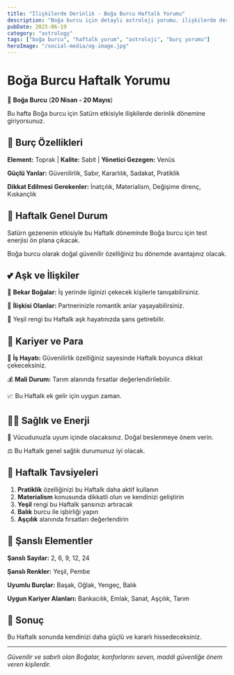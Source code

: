```yaml
---
title: "İlişkilerde Derinlik - Boğa Burcu Haftalk Yorumu"
description: "Boğa burcu için detaylı astroloji yorumu. i̇lişkilerde derinlik konusunda rehberlik."
pubDate: 2025-06-19
category: "astrology"
tags: ["boğa burcu", "haftalk yorum", "astroloji", "burç yorumu"]
heroImage: "/social-media/og-image.jpg"
---
```


# Boğa Burcu Haftalk Yorumu

🐂 **Boğa Burcu** (**20 Nisan - 20 Mayıs**)

Bu hafta Boğa burcu için Satürn etkisiyle i̇lişkilerde derinlik dönemine giriyorsunuz.

## 🌟 Burç Özellikleri

**Element:** Toprak | **Kalite:** Sabit | **Yönetici Gezegen:** Venüs

**Güçlü Yanlar:** Güvenilirlik, Sabır, Kararlılık, Sadakat, Pratiklik

**Dikkat Edilmesi Gerekenler:** İnatçılık, Materialism, Değişime direnç, Kıskançlık

## 💫 Haftalk Genel Durum

Satürn gezenenin etkisiyle bu Haftalk döneminde Boğa burcu için test enerjisi ön plana çıkacak.

Boğa burcu olarak doğal güvenilir özelliğiniz bu dönemde avantajınız olacak.

## 💕 Aşk ve İlişkiler

💖 **Bekar Boğalar:** İş yerinde ilginizi çekecek kişilerle tanışabilirsiniz.

💑 **İlişkisi Olanlar:** Partnerinizle romantik anlar yaşayabilirsiniz.

🌹 Yeşil rengi bu Haftalk aşk hayatınızda şans getirebilir.

## 💼 Kariyer ve Para

🚀 **İş Hayatı:** Güvenilirlik özelliğiniz sayesinde Haftalk boyunca dikkat çekeceksiniz.

💰 **Mali Durum:** Tarım alanında fırsatlar değerlendirilebilir.

📈 Bu Haftalk ek gelir için uygun zaman.

## 🏃‍♀️ Sağlık ve Enerji

🌱 Vücudunuzla uyum içinde olacaksınız. Doğal beslenmeye önem verin.

⚖️ Bu Haftalk genel sağlık durumunuz iyi olacak.

## 🎯 Haftalk Tavsiyeleri

1. **Pratiklik** özelliğinizi bu Haftalk daha aktif kullanın
2. **Materialism** konusunda dikkatli olun ve kendinizi geliştirin
3. **Yeşil** rengi bu Haftalk şansınızı artıracak
4. **Balık** burcu ile işbirliği yapın
5. **Aşçılık** alanında fırsatları değerlendirin

## 🔮 Şanslı Elementler

**Şanslı Sayılar:** 2, 6, 9, 12, 24

**Şanslı Renkler:** Yeşil, Pembe

**Uyumlu Burçlar:** Başak, Oğlak, Yengeç, Balık

**Uygun Kariyer Alanları:** Bankacılık, Emlak, Sanat, Aşçılık, Tarım

## 💫 Sonuç

Bu Haftalk sonunda kendinizi daha güçlü ve kararlı hissedeceksiniz.

---

*Güvenilir ve sabırlı olan Boğalar, konforlarını seven, maddi güvenliğe önem veren kişilerdir.*
